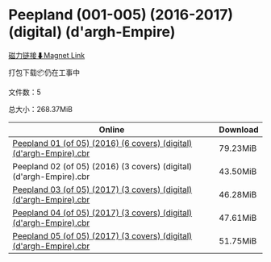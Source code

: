 # Peepland (001-005) (2016-2017) (digital) (d'argh-Empire)

[磁力链接⬇Magnet Link](magnet:?xt=urn:btih:b95be9ddd0e12e6d9f5ac876220eaf3a8eae7f63&dn=Peepland%20%28001-005%29%20%282016-2017%29%20%28digital%29%20%28d%27argh-Empire%29)

打包下载📦仍在工事中

文件数：5

总大小：268.37MiB

Online | Download
--- | ---
[Peepland 01 (of 05) (2016) (6 covers) (digital) (d'argh-Empire).cbr](https://github.com/alicewish/markdown/blob/master/comic/Peepland-01-of-05-2016-6-covers-digital-dargh-Empire-cbr.md) | 79.23MiB
Peepland 02 (of 05) (2016) (3 covers) (digital) (d'argh-Empire).cbr | 43.50MiB
[Peepland 03 (of 05) (2017) (3 covers) (digital) (d'argh-Empire).cbr](https://github.com/alicewish/markdown/blob/master/comic/Peepland-03-of-05-2017-3-covers-digital-dargh-Empire-cbr.md) | 46.28MiB
[Peepland 04 (of 05) (2017) (3 covers) (digital) (d'argh-Empire).cbr](https://github.com/alicewish/markdown/blob/master/comic/Peepland-04-of-05-2017-3-covers-digital-dargh-Empire-cbr.md) | 47.61MiB
[Peepland 05 (of 05) (2017) (3 covers) (digital) (d'argh-Empire).cbr](https://github.com/alicewish/markdown/blob/master/comic/Peepland-05-of-05-2017-3-covers-digital-dargh-Empire-cbr.md) | 51.75MiB